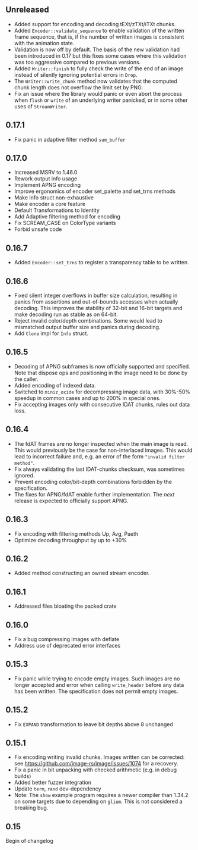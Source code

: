 ## Unreleased

* Added support for encoding and decoding tEXt/zTXt/iTXt chunks.
* Added `Encoder::validate_sequence` to enable validation of the written frame
  sequence, that is, if the number of written images is consistent with the
  animation state.
* Validation is now off by default. The basis of the new validation had been
  introduced in 0.17 but this fixes some cases where this validation was too
  aggressive compared to previous versions.
* Added `Writer::finish` to fully check the write of the end of an image
  instead of silently ignoring potential errors in `Drop`.
* The `Writer::write_chunk` method now validates that the computed chunk length
  does not overflow the limit set by PNG.
* Fix an issue where the library would panic or even abort the process when
  `flush` or `write` of an underlying writer panicked, or in some other uses of
  `StreamWriter`.

## 0.17.1

* Fix panic in adaptive filter method `sum_buffer`

## 0.17.0

* Increased MSRV to 1.46.0
* Rework output info usage
* Implement APNG encoding
* Improve ergonomics of encoder set_palette and set_trns methods
* Make Info struct non-exhaustive
* Make encoder a core feature
* Default Transformations to Identity
* Add Adaptive filtering method for encoding
* Fix SCREAM_CASE on ColorType variants
* Forbid unsafe code

## 0.16.7

* Added `Encoder::set_trns` to register a transparency table to be written.

## 0.16.6

* Fixed silent integer overflows in buffer size calculation, resulting in
  panics from assertions and out-of-bounds accesses when actually decoding.
  This improves the stability of 32-bit and 16-bit targets and make decoding
  run as stable as on 64-bit.
* Reject invalid color/depth combinations. Some would lead to mismatched output
  buffer size and panics during decoding.
* Add `Clone` impl for `Info` struct.

## 0.16.5

* Decoding of APNG subframes is now officially supported and specified. Note
  that dispose ops and positioning in the image need to be done by the caller.
* Added encoding of indexed data.
* Switched to `miniz_oxide` for decompressing image data, with 30%-50% speedup
  in common cases and up to 200% in special ones.
* Fix accepting images only with consecutive IDAT chunks, rules out data loss.

## 0.16.4

* The fdAT frames are no longer inspected when the main image is read. This
  would previously be the case for non-interlaced images. This would lead to
  incorrect failure and, e.g. an error of the form `"invalid filter method"`.
* Fix always validating the last IDAT-chunks checksum, was sometimes ignored.
* Prevent encoding color/bit-depth combinations forbidden by the specification.
* The fixes for APNG/fdAT enable further implementation. The _next_ release is
  expected to officially support APNG.

## 0.16.3

* Fix encoding with filtering methods Up, Avg, Paeth
* Optimize decoding throughput by up to +30%

## 0.16.2

* Added method constructing an owned stream encoder.

## 0.16.1

* Addressed files bloating the packed crate

## 0.16.0

* Fix a bug compressing images with deflate
* Address use of deprecated error interfaces

## 0.15.3

* Fix panic while trying to encode empty images. Such images are no longer
  accepted and error when calling `write_header` before any data has been
  written. The specification does not permit empty images.

## 0.15.2

* Fix `EXPAND` transformation to leave bit depths above 8 unchanged

## 0.15.1

* Fix encoding writing invalid chunks. Images written can be corrected: see
  https://github.com/image-rs/image/issues/1074 for a recovery.
* Fix a panic in bit unpacking with checked arithmetic (e.g. in debug builds)
* Added better fuzzer integration
* Update `term`, `rand` dev-dependency
* Note: The `show` example program requires a newer compiler than 1.34.2 on
  some targets due to depending on `glium`. This is not considered a breaking
  bug.

## 0.15

Begin of changelog
